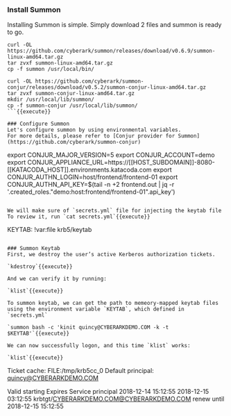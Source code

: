 ### Install Summon
Installing Summon is simple.  Simply download 2 files and summon is ready to go.

```
curl -OL https://github.com/cyberark/summon/releases/download/v0.6.9/summon-linux-amd64.tar.gz
tar zvxf summon-linux-amd64.tar.gz
cp -f summon /usr/local/bin/

curl -OL https://github.com/cyberark/summon-conjur/releases/download/v0.5.2/summon-conjur-linux-amd64.tar.gz
tar zvxf summon-conjur-linux-amd64.tar.gz 
mkdir /usr/local/lib/summon/
cp -f summon-conjur /usr/local/lib/summon/
```{{execute}}

### Configure Summon
Let's configure summon by using environmental variables.
For more details, please refer to [Conjur provider for Summon](https://github.com/cyberark/summon-conjur)
```
export CONJUR_MAJOR_VERSION=5
export CONJUR_ACCOUNT=demo
export CONJUR_APPLIANCE_URL=https://[[HOST_SUBDOMAIN]]-8080-[[KATACODA_HOST]].environments.katacoda.com
export CONJUR_AUTHN_LOGIN=host/frontend/frontend-01
export CONJUR_AUTHN_API_KEY=$(tail -n +2 frontend.out | jq -r '.created_roles."demo:host:frontend/frontend-01".api_key')
```{{execute}}

We will make sure of `secrets.yml` file for injecting the keytab file
To review it, run `cat secrets.yml`{{execute}}
```
KEYTAB: !var:file krb5/keytab
```

### Summon Keytab
First, we destroy the user’s active Kerberos authorization tickets.

`kdestroy`{{execute}}

And we can verify it by running:

`klist`{{execute}}

To summon keytab, we can get the path to memeory-mapped keytab files using the environment variable `KEYTAB`, which defined in `secrets.yml`

`summon bash -c 'kinit quincy@CYBERARKDEMO.COM -k -t $KEYTAB'`{{execute}}

We can now successfully logon, and this time `klist` works:

`klist`{{execute}}

```
Ticket cache: FILE:/tmp/krb5cc_0
Default principal: quincy@CYBERARKDEMO.COM

Valid starting       Expires              Service principal
2018-12-14 15:12:55  2018-12-15 03:12:55  krbtgt/CYBERARKDEMO.COM@CYBERARKDEMO.COM
        renew until 2018-12-15 15:12:55
```
